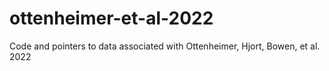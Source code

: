 # ottenheimer-et-al-2022
Code and pointers to data associated with Ottenheimer, Hjort, Bowen, et al. 2022
